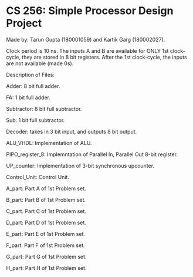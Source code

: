 # CS 256: Simple Processor Design Project

Made by: Tarun Gupta (180001059) and Kartik Garg (180002027).

Clock period is 10 ns. The inputs A and B are available for ONLY 1st clock-cycle, they are stored in 8 bit registers. After the 1st clock-cycle, the inputs are not available (made 0s).

Description of Files:              

Adder: 8 bit full adder.

FA: 1 bit full adder.

Subtractor: 8 bit full subtractor.

Sub: 1 bit full subtractor.

Decoder: takes in 3 bit input, and outputs 8 bit output.

ALU_VHDL: Implementation of ALU.

PIPO_register_8: Implemntation of Parallel In, Parallel Out 8-bit register.

UP_counter: Implementation of 3-bit synchronous upcounter.   

Control_Unit: Control Unit.

A_part: Part A of 1st Problem set.

B_part: Part B of 1st Problem set.

C_part: Part C of 1st Problem set.

D_part: Part D of 1st Problem set.

E_part: Part E of 1st Problem set.

F_part: Part F of 1st Problem set.

G_part: Part G of 1st Problem set.

H_part: Part H of 1st Problem set.


